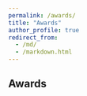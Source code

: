 ```yaml
---
permalink: /awards/
title: "Awards"
author_profile: true
redirect_from: 
  - /md/
  - /markdown.html
---
```


## Awards